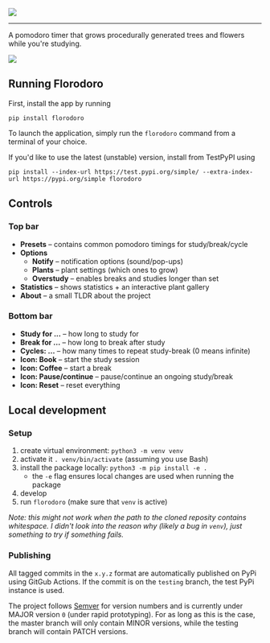 ![](https://raw.githubusercontent.com/xiaoxiae/Florodoro/master/florodoro/images/logo.svg)

---

A pomodoro timer that grows procedurally generated trees and flowers while you're studying.

![](https://raw.githubusercontent.com/xiaoxiae/Florodoro/master/florodoro/images/preview.svg)

## Running Florodoro
First, install the app by running
```
pip install florodoro
```

To launch the application, simply run the `florodoro` command from a terminal of your choice.

If you'd like to use the latest (unstable) version, install from TestPyPI using
```
pip install --index-url https://test.pypi.org/simple/ --extra-index-url https://pypi.org/simple florodoro
```

## Controls

### Top bar
- **Presets** – contains common pomodoro timings for study/break/cycle
- **Options**
	- **Notify** – notification options (sound/pop-ups)
	- **Plants** – plant settings (which ones to grow)
	- **Overstudy** – enables breaks and studies longer than set
- **Statistics** – shows statistics + an interactive plant gallery
- **About** – a small TLDR about the project

### Bottom bar
- **Study for ...** – how long to study for
- **Break for ...** – how long to break after study
- **Cycles: ...** – how many times to repeat study-break (0 means infinite)
- **Icon: Book** – start the study session
- **Icon: Coffee** – start a break
- **Icon: Pause/continue** – pause/continue an ongoing study/break
- **Icon: Reset** – reset everything

## Local development

### Setup
1. create virtual environment: `python3 -m venv venv`
2. activate it `. venv/bin/activate` (assuming you use Bash)
3. install the package locally: `python3 -m pip install -e .`
	- the `-e` flag ensures local changes are used when running the package
4. develop
5. run `florodoro` (make sure that `venv` is active)

_Note: this might not work when the path to the cloned reposity contains whitespace. I didn't look into the reason why (likely a bug in `venv`), just something to try if something fails._

### Publishing
All tagged commits in the `x.y.z` format are automatically published on PyPi using GitGub Actions.
If the commit is on the `testing` branch, the test PyPi instance is used.

The project follows [Semver](https://semver.org/) for version numbers and is currently under MAJOR version `0` (under rapid prototyping).
For as long as this is the case, the master branch will only contain MINOR versions, while the testing branch will contain PATCH versions.
